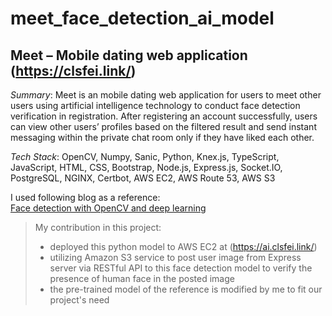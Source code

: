 # meet_face_detection_ai_model

## Meet – Mobile dating web application (https://clsfei.link/)

*Summary*:	Meet is an mobile dating web application for users to meet other users using artificial intelligence technology to conduct face detection verification in registration. After registering an account successfully, users can view other users’ profiles based on the filtered result and send instant messaging within the private chat room only if they have liked each other.  

*Tech Stack*:	OpenCV, Numpy, Sanic, Python, Knex.js, TypeScript, JavaScript, HTML, CSS, Bootstrap, Node.js, Express.js, Socket.IO, PostgreSQL, NGINX, Certbot, AWS EC2, AWS Route 53, AWS S3


I used following blog as a reference:  
[Face detection with OpenCV and deep learning](https://pyimagesearch.com/2018/02/26/face-detection-with-opencv-and-deep-learning/)

> My contribution in this project:
> - deployed this python model to AWS EC2 at (https://ai.clsfei.link/)
> - utilizing Amazon S3 service to post user image from Express server via RESTful API to this face detection model to verify the presence of human face in the posted image
> - the pre-trained model of the reference is modified by me to fit our project's need
